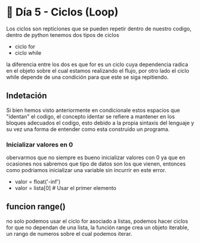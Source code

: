 # 🐍 Día 5 - Ciclos (Loop)
Los ciclos son repticiones que se pueden repetir dentro de nuestro codigo, dentro de python tenemos dos tipos de ciclos
- ciclo for
- ciclo while

la diferencia entre los dos es que for es un ciclo cuya dependencia radica en el objeto sobre el cual estamos realizando el flujo, por otro lado el ciclo while depende de una condición para que este se siga repitiendo. 

## Indetación
Si bien hemos visto anteriormente en condicionale estos espacios que "identan" el codigo, el concepto identar se refiere a mantener en los bloques adecuados el codigo, esto debido a la propia sintaxis del lenguaje y su vez una forma de entender como esta construido un programa.

### Inicializar valores en 0
obervarmos que no siempre es bueno inicializar valores con 0 ya que en ocasiones nos sabremos que tipo de datos son los que vienen, entonces como podriamos inicializar una variable sin incurrir en este error.
- valor = float('-inf')
- valor = lista[0] # Usar el primer elemento

## funcion range()
no solo podemos usar el ciclo for asociado a listas, podemos hacer ciclos for que no dependan de una lista, la función range crea un objeto iterable, un rango de numeros sobre el cual podemos iterar.